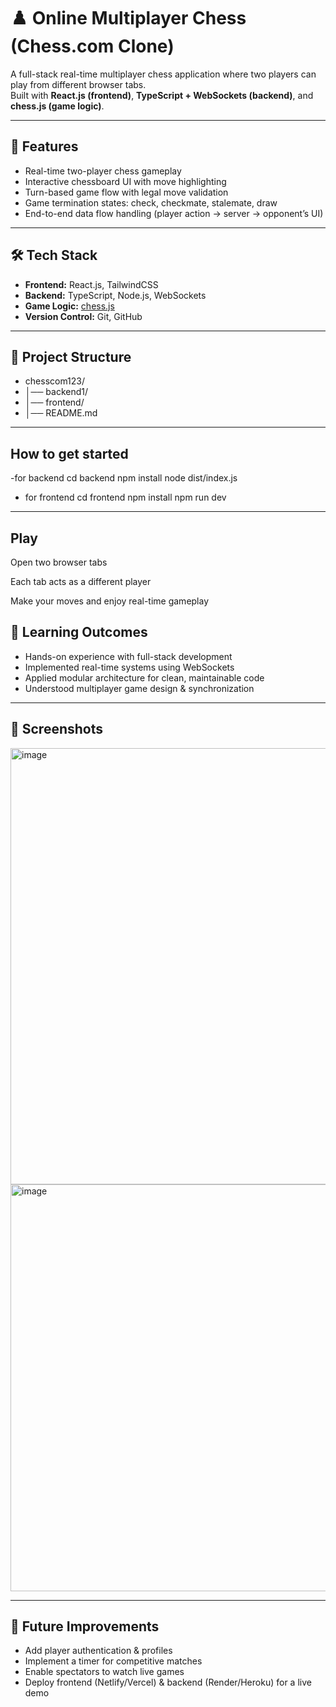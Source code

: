 # ♟️ Online Multiplayer Chess (Chess.com Clone)

A full-stack real-time multiplayer chess application where two players can play from different browser tabs.  
Built with **React.js (frontend)**, **TypeScript + WebSockets (backend)**, and **chess.js (game logic)**.

---

## 🚀 Features
- Real-time two-player chess gameplay  
- Interactive chessboard UI with move highlighting  
- Turn-based game flow with legal move validation  
- Game termination states: check, checkmate, stalemate, draw  
- End-to-end data flow handling (player action → server → opponent’s UI)  

---

## 🛠️ Tech Stack
- **Frontend:** React.js, TailwindCSS
- **Backend:** TypeScript, Node.js, WebSockets  
- **Game Logic:** [chess.js](https://github.com/jhlywa/chess.js)  
- **Version Control:** Git, GitHub  

---

## 📂 Project Structure

- chesscom123/
- │── backend1/ 
- │── frontend/ 
- │── README.md

---

## How to get started
-for backend
  cd backend
  npm install
  node dist/index.js

- for frontend
  cd frontend
  npm install
  npm run dev

---

## Play
Open two browser tabs

Each tab acts as a different player

Make your moves and enjoy real-time gameplay

## 🎯 Learning Outcomes

- Hands-on experience with full-stack development
- Implemented real-time systems using WebSockets
- Applied modular architecture for clean, maintainable code
- Understood multiplayer game design & synchronization

---

## 📸 Screenshots

<img width="1898" height="698" alt="image" src="https://github.com/user-attachments/assets/abbd86b0-0a60-4a22-992d-892fa1e18788" />
<img width="1898" height="651" alt="image" src="https://github.com/user-attachments/assets/bdbda204-3e69-4de8-ad49-5c3880786afb" />

---

## 🔮 Future Improvements

- Add player authentication & profiles
- Implement a timer for competitive matches
- Enable spectators to watch live games
- Deploy frontend (Netlify/Vercel) & backend (Render/Heroku) for a live demo
